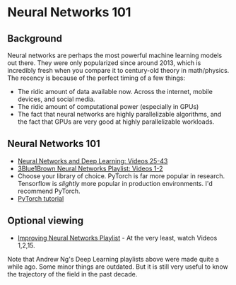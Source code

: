 # Neural Networks 101

## Background

Neural networks are perhaps the most powerful machine learning models out there. They were only popularized since around 2013, which is incredibly fresh when you compare it to century-old theory in math/physics. The recency is because of the perfect timing of a few things:

* The ridic amount of data available now. Across the internet, mobile devices, and social media.
* The ridic amount of computational power (especially in GPUs)
* The fact that neural networks are highly parallelizable algorithms, and the fact that GPUs are very good at highly parallelizable workloads. 

## Neural Networks 101
* [Neural Networks and Deep Learning: Videos 25-43](https://www.youtube.com/playlist?list=PLkDaE6sCZn6Ec-XTbcX1uRg2_u4xOEky0)
* [3Blue1Brown Neural Networks Playlist: Videos 1-2](https://www.youtube.com/watch?v=aircAruvnKk&list=PLZHQObOWTQDNU6R1_67000Dx_ZCJB-3pi&ab_channel=3Blue1Brown)
* Choose your library of choice. PyTorch is far more popular in research. Tensorflow is *slightly* more popular in production environments. I'd recommend PyTorch. 
* [PyTorch tutorial](https://youtu.be/OIenNRt2bjg?si=TePZZROSI3hgZHdx)

## Optional viewing
* [Improving Neural Networks Playlist](https://www.youtube.com/playlist?list=PLkDaE6sCZn6Hn0vK8co82zjQtt3T2Nkqc) - At the very least, watch Videos 1,2,15.

Note that Andrew Ng's Deep Learning playlists above were made quite a while ago. Some minor things are outdated. But it is still very useful to know the trajectory of the field in the past decade.
